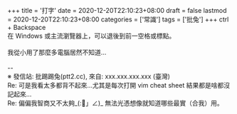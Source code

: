+++
title = '打字'
date = 2020-12-20T22:10:23+08:00
draft = false
lastmod = 2020-12-20T22:10:23+08:00
categories = ['常識']
tags = ['批兔']
+++
ctrl + Backspace<br>
在 Windows 或主流瀏覽器上，可以退後到前一空格或標點。<br>
<br>
我從小用了那麼多電腦居然不知道…<br>
<br>
--<br>
※ 發信站: 批踢踢兔(ptt2.cc), 來自: xxx.xxx.xxx.xxx (臺灣)<br>
Re: 可是我看太多都背不起來…尤其是每次打開 vim cheat sheet 結果都是啥都沒記起來…<br>
Re: 偏偏我智商又不太夠_(:」∠)_ 無法光憑想像就知道哪些最實（合我）用。<br>
